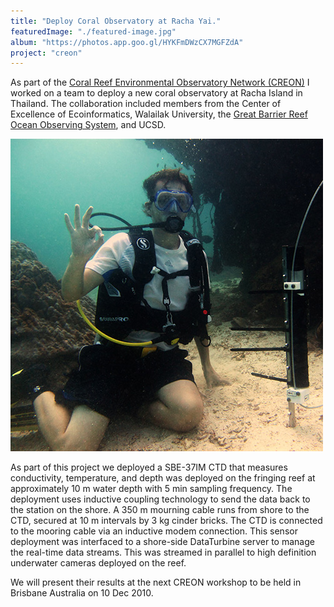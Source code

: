 ```yaml
---
title: "Deploy Coral Observatory at Racha Yai."
featuredImage: "./featured-image.jpg"
album: "https://photos.app.goo.gl/HYKFmDWzCX7MGFZdA"
project: "creon"
---
```


As part of the [Coral Reef Environmental Observatory Network (CREON)](http://www.coralreefeon.org) I worked on a team to deploy a new coral observatory at Racha Island in Thailand. The collaboration included members from the Center of Excellence of Ecoinformatics, Walailak University, the [Great Barrier Reef Ocean Observing System](http://imos.org.au/gbroos.html), and UCSD. 

<div class="img-right"><img src="featured-image.jpg" alt="CTD Deployment"/></div>


As part of this project we deployed a SBE-37IM CTD that measures conductivity, temperature, and depth was deployed on the fringing reef at approximately 10 m water depth with 5 min sampling frequency. The deployment uses inductive coupling technology to send the data back to the station on the shore. A 350 m mourning cable runs from shore to the CTD, secured at 10 m intervals by 3 kg cinder bricks. The CTD is connected to the mooring cable via an inductive modem connection. This sensor deployment was interfaced to a shore-side DataTurbine server to manage the real-time data streams. This was streamed in parallel to high definition underwater cameras deployed on the reef. 

We will present their results at the next CREON workshop to be held in Brisbane Australia on 10 Dec 2010.
